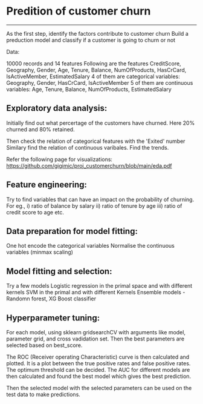 # Predition of customer churn
---------------------------

As the first step, identify the factors contribute to customer churn
Build a preduction model and classify if a customer is going to churn or not


Data:

10000 records and 14 features
Following are the features
CreditScore, Geography, Gender, Age, Tenure, Balance, NumOfProducts, HasCrCard, IsActiveMember, EstimatedSalary
4 of them are categorical variables: Geography, Gender, HasCrCard, IsActiveMember
5 of them are continuous variables: Age, Tenure, Balance, NumOfProducts, EstimatedSalary


## Exploratory data analysis:

Initially find out what percertage of the customers have churned.
Here 20% churned and 80% retained.

Then check the relation of categorical features with the 'Exited' number
Similary find the relation of continuous varibales.
Find the trends.

Refer the following page for visualizations:
https://github.com/gigimic/proj_customerchurn/blob/main/eda.pdf


## Feature engineering:

Try to find variables that can have an impact on the probability of churning.
For eg., i) ratio of balance by salary
ii) ratio of tenure by age
iii) ratio of credit score to age etc.


## Data preparation for model fitting:

One hot encode the categorical variables
Normalise the continuous variables (minmax scaling)

## Model fitting and selection:

Try a few models
Logistic regression in the primal space and with different kernels
SVM in the primal and with different Kernels
Ensemble models - Randomn forest, XG Boost classifier

## Hyperparameter tuning:

For each model, using sklearn gridsearchCV with arguments like model, parameter grid, and cross vadidation set. Then the best parameters are selected based on best_score.

The ROC (Receiver operating Characteristic) curve is then calculated and plotted. 
It is a plot between the true positive rates and false positive rates.
The optimum threshold can be decided.
The AUC for different models are then calculated and found the best model which gives the best prediction.

Then the selected model with the selected parameters can be used on the test data to make predictions.
